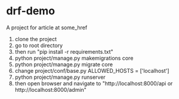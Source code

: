 # drf-demo

A project for article at some_href


1. clone the project 
2. go to root directory
3. then run "pip install -r requirements.txt"
4. python project/manage.py makemigrations core
5. python project/manage.py migrate core
6. change project/conf/base.py ALLOWED_HOSTS = ['localhost']
7. python project/manage.py runserver
8. then open browser and navigate to "http://localhost:8000/api or http://localhost:8000/admin"